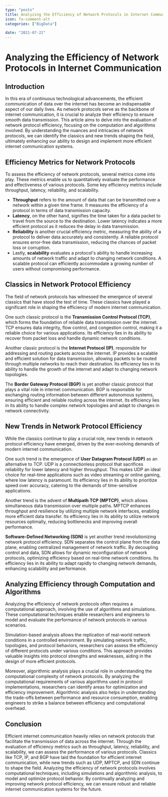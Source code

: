 ```yaml
---
type: "posts"
title: Analyzing the Efficiency of Network Protocols in Internet Communication
icon: fa-comment-alt
categories: ["BigData"]

date: "2021-07-22"
---
```




# Analyzing the Efficiency of Network Protocols in Internet Communication

## Introduction

In this era of continuous technological advancements, the efficient communication of data over the internet has become an indispensable aspect of our daily lives. As network protocols serve as the backbone of internet communication, it is crucial to analyze their efficiency to ensure smooth data transmission. This article aims to delve into the evaluation of network protocol efficiency, focusing on the computation and algorithms involved. By understanding the nuances and intricacies of network protocols, we can identify the classics and new trends shaping the field, ultimately enhancing our ability to design and implement more efficient internet communication systems.

## Efficiency Metrics for Network Protocols

To assess the efficiency of network protocols, several metrics come into play. These metrics enable us to quantitatively evaluate the performance and effectiveness of various protocols. Some key efficiency metrics include throughput, latency, reliability, and scalability.

- **Throughput** refers to the amount of data that can be transmitted over a network within a given time frame. It measures the efficiency of a protocol in terms of data transmission capacity.
- **Latency**, on the other hand, signifies the time taken for a data packet to travel from the source to the destination. Lower latency indicates a more efficient protocol as it reduces the delay in data transmission.
- **Reliability** is another crucial efficiency metric, measuring the ability of a protocol to deliver data accurately and consistently. A reliable protocol ensures error-free data transmission, reducing the chances of packet loss or corruption.
- Lastly, **scalability** evaluates a protocol's ability to handle increasing amounts of network traffic and adapt to changing network conditions. A scalable protocol can efficiently accommodate a growing number of users without compromising performance.

## Classics in Network Protocol Efficiency

The field of network protocols has witnessed the emergence of several classics that have stood the test of time. These classics have played a significant role in shaping the efficiency of modern internet communication.

One such classic protocol is the **Transmission Control Protocol (TCP)**, which forms the foundation of reliable data transmission over the internet. TCP ensures data integrity, flow control, and congestion control, making it a reliable choice for various applications. Its efficiency lies in its ability to recover from packet loss and handle dynamic network conditions.

Another classic protocol is the **Internet Protocol (IP)**, responsible for addressing and routing packets across the internet. IP provides a scalable and efficient solution for data transmission, allowing packets to be routed through multiple networks to reach their destination. Its efficiency lies in its ability to handle the growth of the internet and adapt to changing network topologies.

The **Border Gateway Protocol (BGP)** is yet another classic protocol that plays a vital role in internet communication. BGP is responsible for exchanging routing information between different autonomous systems, ensuring efficient and reliable routing across the internet. Its efficiency lies in its ability to handle complex network topologies and adapt to changes in network connectivity.

## New Trends in Network Protocol Efficiency

While the classics continue to play a crucial role, new trends in network protocol efficiency have emerged, driven by the ever-evolving demands of modern internet communication.

One such trend is the emergence of **User Datagram Protocol (UDP)** as an alternative to TCP. UDP is a connectionless protocol that sacrifices reliability for lower latency and higher throughput. This makes UDP an ideal choice for real-time applications such as video streaming or online gaming, where low latency is paramount. Its efficiency lies in its ability to prioritize speed over accuracy, catering to the demands of time-sensitive applications.

Another trend is the advent of **Multipath TCP (MPTCP)**, which allows simultaneous data transmission over multiple paths. MPTCP enhances throughput and resilience by utilizing multiple network interfaces, enabling more efficient data transfer. Its efficiency lies in its ability to utilize network resources optimally, reducing bottlenecks and improving overall performance.

**Software-Defined Networking (SDN)** is yet another trend revolutionizing network protocol efficiency. SDN separates the control plane from the data plane, enabling centralized management of network traffic. By decoupling control and data, SDN allows for dynamic reconfiguration of network protocols, optimizing efficiency based on real-time network conditions. Its efficiency lies in its ability to adapt rapidly to changing network demands, enhancing scalability and performance.

## Analyzing Efficiency through Computation and Algorithms

Analyzing the efficiency of network protocols often requires a computational approach, involving the use of algorithms and simulations. These computational techniques enable researchers and engineers to model and evaluate the performance of network protocols in various scenarios.

Simulation-based analysis allows the replication of real-world network conditions in a controlled environment. By simulating network traffic, topologies, and protocol behaviors, researchers can assess the efficiency of different protocols under various conditions. This approach provides valuable insights into protocol strengths and weaknesses, aiding in the design of more efficient protocols.

Moreover, algorithmic analysis plays a crucial role in understanding the computational complexity of network protocols. By analyzing the computational requirements of various algorithms used in protocol implementations, researchers can identify areas for optimization and efficiency improvement. Algorithmic analysis also helps in understanding the trade-offs between performance and resource consumption, enabling engineers to strike a balance between efficiency and computational overhead.

## Conclusion

Efficient internet communication heavily relies on network protocols that facilitate the transmission of data across the internet. Through the evaluation of efficiency metrics such as throughput, latency, reliability, and scalability, we can assess the performance of various protocols. Classics like TCP, IP, and BGP have laid the foundation for efficient internet communication, while new trends such as UDP, MPTCP, and SDN continue to shape the field. Analyzing the efficiency of network protocols involves computational techniques, including simulations and algorithmic analysis, to model and optimize protocol behavior. By continually analyzing and improving network protocol efficiency, we can ensure robust and reliable internet communication systems for the future.